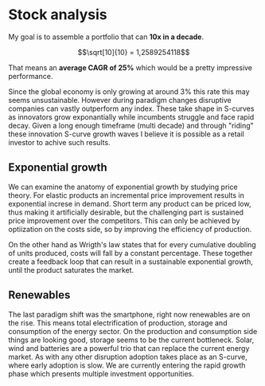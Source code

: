 # Stock analysis

My goal is to assemble a portfolio that can **10x in a decade**.
```math
\sqrt[10]{10} = 1,2589254118
```
That means an **average CAGR of 25%** which would be a pretty impressive performance.

Since the global economy is only growing at around 3% this rate this may seems unsustainable. However during paradigm changes disruptive companies can vastly outperform any index. These take shape in S-curves as innovators grow exponantially while incumbents struggle and face rapid decay. Given a long enough timeframe (multi decade) and through "riding" these innovation S-curve growth waves I believe it is possible as a retail investor to achive such results.

## Exponential growth

We can examine the anatomy of exponential growth by studying price theory. For elastic products an incremental price improvement results in exponential increse in demand. Short term any product can be priced low, thus making it artificially desirable, but the challenging part is sustained price improvement over the competitors. This can only be achieved by optiization on the costs side, so by improving the efficiency of production.

On the other hand as Wrigth's law states that for every cumulative doubling of units produced, costs will fall by a constant percentage. These together create a feedback loop that can result in a sustainable exponential growth, until the product saturates the market.

## Renewables

The last paradigm shift was the smartphone, right now renewables are on the rise. This means total electrification of production, storage and consumption of the energy sector. On the production and consumption side things are looking good, storage seems to be the current bottleneck. Solar, wind and batteries are a powerful trio that can replace the current energy market. As with any other disruption adoption takes place as an S-curve, where early adoption is slow. We are currently entering the rapid growth phase which presents multiple investment opportunities.
